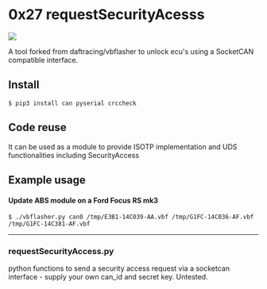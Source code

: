 # 0x27 requestSecurityAcesss


 <a href="https://testerpresent.com.au/"><img src="https://img.shields.io/badge/Tester Present -Specialist Automotive Solutions-blue" /></a>    

A tool forked from daftracing/vbflasher to unlock ecu's using a SocketCAN compatible interface.

## Install
```
$ pip3 install can pyserial crccheck
```

## Code reuse
It can be used as a module to provide ISOTP implementation and UDS functionalities including SecurityAccess 

## Example usage
#### Update ABS module on a Ford Focus RS mk3
```
$ ./vbflasher.py can0 /tmp/E3B1-14C039-AA.vbf /tmp/G1FC-14C036-AF.vbf /tmp/G1FC-14C381-AF.vbf
```
***
### requestSecurityAccess.py  
python functions to send a security access request via a socketcan interface - supply your own can_id and secret key. Untested.

